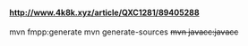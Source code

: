 #### http://www.4k8k.xyz/article/QXC1281/89405288
mvn fmpp:generate
mvn generate-sources
~~mvn javacc:javacc~~